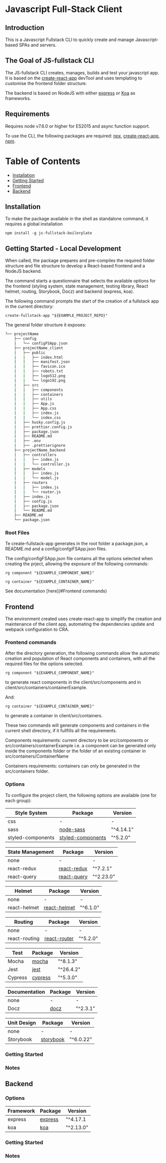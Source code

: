 # Javascript Full-Stack Client 

## Introduction

This is a Javascript Fullstack CLI to quickly create and manage Javascript-based SPAs and servers.

## The Goal of JS-fullstack CLI

The JS-fullstack CLI creates, manages, builds and test your javascript app. It is based on the [create-react-app](https://www.npmjs.com/package/create-react-app) devTool and uses templating to customise the frontend folder structure.

The backend is based on NodeJS with either [express](https://www.npmjs.com/package/express) or [Koa](https://www.npmjs.com/package/koa) as frameworks.

## Requirements

Requires node v7.6.0 or higher for ES2015 and async function support.

To use the CLI, the following packages are required: [npx](https://www.npmjs.com/package/npx), [create-react-app](https://www.npmjs.com/package/create-react-app), [npm](https://www.npmjs.com/package/npm).

# Table of Contents

 - [Installation](#Installation)
 - [Getting Started](#Getting-Started---Local-Development)
 - [Frontend](#Frontend)
 - [Backend](#Backend)

## Installation

To make the package available in the shell as standalone command, it requires a global installation

```shell
npm install -g js-fullstack-boilerplate
```

## Getting Started - Local Development

When called, the package prepares and pre-compiles the required folder structure and file structure to develop a React-based frontend and a NodeJS backend.

The command starts a questionnaire that selects the available options for the frontend (styling system, state management, testing library, React helmet, routing, Storybook, Docz) and backend (express, koa).

The following command prompts the start of the creation of a fullstack app in the current directory:

```shell
create-fullstack-app "${EXAMPLE_PROJECT_REPO}"
```

The general folder structure it exposes:

```bash
└── projectName
    ├── config
    |   └── configFSApp.json
    ├── projectName_client
    |   ├── public
    |   |   ├── index.html
    |   |   ├── manifest.json
    |   |   ├── favicon.ico
    |   |   ├── robots.txt
    |   |   ├── logo512.png
    |   |   └── logo192.png
    |   ├── src
    |   |   ├── components
    |   |   ├── containers
    |   |   ├── utils
    |   |   ├── App.js
    |   |   ├── App.css
    |   |   ├── index.js
    |   |   └── index.css
    |   ├── husky.config.js
    |   ├── prettier.config.js
    |   ├── package.json
    |   ├── README.md
    |   ├── .env
    |   ├── .prettierignore
    ├── projectName_backend
    |   ├── controllers
    |   |   ├── index.js
    |   |   └── controller.js
    |   ├── models
    |   |   ├── index.js
    |   |   └── model.js
    |   ├── routers
    |   |   ├── index.js
    |   |   └── router.js
    |   ├── index.js
    |   ├── config.js
    |   ├── package.json
    |   └── README.md
    ├── README.md
    └── package.json
```

### Root Files 

Te create-fullstack-app generates in the root folder a package.json, a README.md and a config/confgiFSApp.json files. 

The config/configFSApp.json file contains all the options selected when creating the prject, allowing the exposure of the following commands:

```shell
rg component "${EXAMPLE_COMPONENT_NAME}"
```

```shell
rg container "${EXAMPLE_CONTAINER_NAME}"
```

See documentation [here](#Frontend commands)

## Frontend

The environment created uses create-react-app to simplify the creation and maintenance of the client app, automating the dependencies update and webpack configuration to CRA.

### Frontend commands

After the directory generation, the following commands allow the automatic creation and population of React components and containers, with all the required files for the options selected.

```shell
rg component "${EXAMPLE_COMPONENT_NAME}"
```

to generate react components in the client/src/components and in client/src/containers/containerExample.

And:

```shell
rg container "${EXAMPLE_CONTAINER_NAME}"
```

to generate a container in client/src/containers.

These two commands will generate components and containers in the current shell directory, if it fullfills all the requirements.

Components requirements: current directory to be src/components or src/containers/containerExample 
    i.e. a component can be generated only inside the components folder or the folder of an existing container in src/containers/ContainerName

Containers requirements: containers can only be generated in the src/containers folder.

### Options

To configure the project client, the following options are available (one for each group):

| Style System     	| Package        	| Version      	|
|------------------	|---------------	|-------------	|
| css              	| -              	| -             |
| sass             	| [node-sass](https://www.npmjs.com/package/node-sass) |  "^4.14.1"  |    
| styled-components	| [styled-components](https://styled-components.com/)  |  "^5.2.0"   |

| State Management 	| Package        	| Version      	|
|------------------	|---------------	|-------------	|
| none             	| -              	| -             |
| react-redux   	  | [react-redux](https://react-redux.js.org/) |  "^7.2.1"   |
| react-query   	  | [react-query](https://github.com/tannerlinsley/react-query#readme)   |  "^2.23.0"   |

| Helmet           	| Package        	| Version      	|
|------------------	|---------------	|-------------	|
| none             	| -              	| -             |
| react-helmet     	| [react-helmet](github.com/nfl/react-helmet#readme)|   "^6.1.0"   |

| Routing          	| Package        	| Version      	|
|------------------	|---------------	|-------------	|
| none            	| -              	| -             |
| react-routing    	| [react-router](https://github.com/ReactTraining/react-router#readme)|   "^5.2.0"   |

| Test             	| Package        	| Version      	|
|------------------	|---------------	|-------------	|
| Mocha            	| [mocha](https://mochajs.org/)	| "^8.1.3"   |
| Jest             	| [jest](https://jestjs.io/)	| "^26.4.2"   |
| Cypress          	| [cypress](https://docs.cypress.io/guides/getting-started/installing-cypress.html#System-requirements)  | "^5.3.0"   |

| Documentation    	| Package        	| Version      	|
|------------------	|---------------	|-------------	|
| none     	        | -              	| -             |
| Docz 	            | [docz](https://www.docz.site/) 	|  "^2.3.1"   |

| Unit Design     	| Package        	| Version      	|
|------------------	|---------------	|-------------	|
| none           	  | -              	| -             |
| Storybook       	| [storybook](https://github.com/storybookjs/storybook/tree/master/lib/cli) 	|  "^6.0.22"   |

### Getting Started

### Notes

## Backend


### Options

| Framework     	  | Package        	| Version      	|
|------------------	|---------------	|-------------	|
| express  | [express](https://expressjs.com/) | "^4.17.1 |
| koa     | [koa](https://koajs.com/) |  "^2.13.0" |

### Getting Started

### Notes
